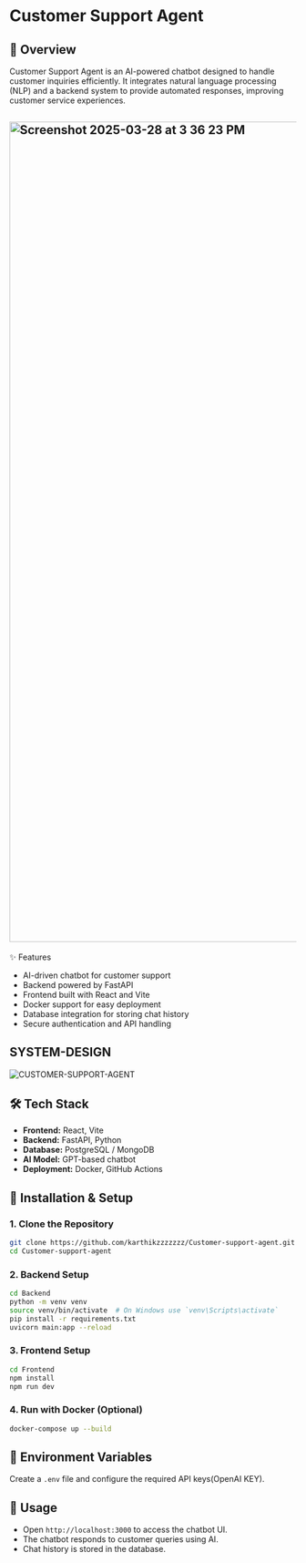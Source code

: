 # Customer Support Agent

## 📌 Overview
Customer Support Agent is an AI-powered chatbot designed to handle customer inquiries efficiently. It integrates natural language processing (NLP) and a backend system to provide automated responses, improving customer service experiences.



## <img width="1440" alt="Screenshot 2025-03-28 at 3 36 23 PM" src="https://github.com/user-attachments/assets/9a333040-48b8-45cb-b5c3-50319186cffa" />



✨ Features
- AI-driven chatbot for customer support
- Backend powered by FastAPI
- Frontend built with React and Vite
- Docker support for easy deployment
- Database integration for storing chat history
- Secure authentication and API handling

## SYSTEM-DESIGN

![CUSTOMER-SUPPORT-AGENT](https://github.com/user-attachments/assets/99c7022c-a967-4329-b990-30c022be0ccd)


## 🛠️ Tech Stack
- **Frontend:** React, Vite
- **Backend:** FastAPI, Python
- **Database:** PostgreSQL / MongoDB
- **AI Model:** GPT-based chatbot
- **Deployment:** Docker, GitHub Actions

## 🚀 Installation & Setup
### **1. Clone the Repository**
```bash
git clone https://github.com/karthikzzzzzzz/Customer-support-agent.git
cd Customer-support-agent
```

### **2. Backend Setup**
```bash
cd Backend
python -m venv venv
source venv/bin/activate  # On Windows use `venv\Scripts\activate`
pip install -r requirements.txt
uvicorn main:app --reload
```

### **3. Frontend Setup**
```bash
cd Frontend
npm install
npm run dev
```

### **4. Run with Docker (Optional)**
```bash
docker-compose up --build
```

## 📜 Environment Variables
Create a `.env` file and configure the required API keys(OpenAI KEY).

## 📖 Usage
- Open `http://localhost:3000` to access the chatbot UI.
- The chatbot responds to customer queries using AI.
- Chat history is stored in the database.




